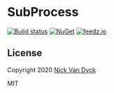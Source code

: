 # SubProcess

[![Build status][ci-badge]][ci-url]
[![NuGet][nuget-package-badge]][nuget-package-url]
[![feedz.io][feedz-package-badge]][feedz-package-url]


## License

Copyright 2020 [Nick Van Dyck](https://nvd.codes)

MIT

[ci-url]: https://github.com/nickvdyck/subprocess.cs
[ci-badge]: https://github.com/nickvdyck/subprocess.cs/workflows/Main/badge.svg

[nuget-package-url]: https://www.nuget.org/packages/Nvd.SubProcess/
[nuget-package-badge]: https://img.shields.io/nuget/v/Nvd.SubProcess.svg?style=flat-square&label=nuget

[feedz-package-url]: https://f.feedz.io/nvd/subprocess/packages/Nvd.SubProcess/latest/download
[feedz-package-badge]: https://img.shields.io/badge/endpoint.svg?url=https%3A%2F%2Ff.feedz.io%2Fnvd%2Fsubprocess%2Fshield%2FNvd.SubProcess%2Flatest&label=Nvd.SubProcess
